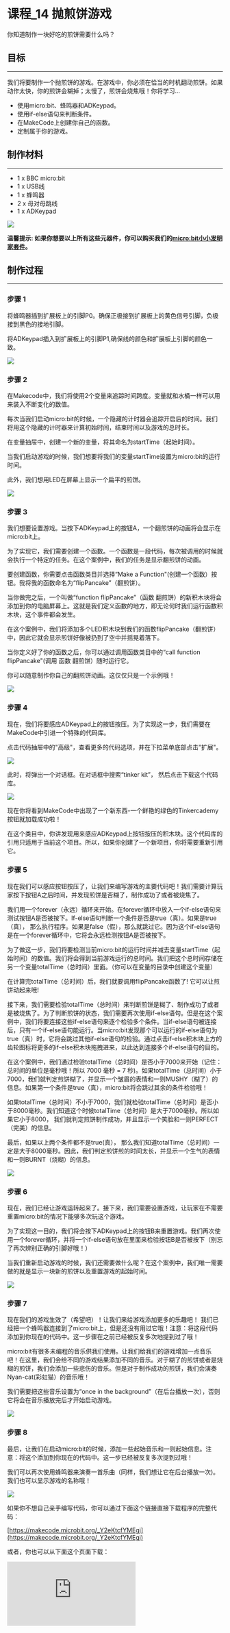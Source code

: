 ﻿# 课程_14 抛煎饼游戏

你知道制作一块好吃的煎饼需要什么吗？

## 目标
---

我们将要制作一个抛煎饼的游戏。在游戏中，你必须在恰当的时机翻动煎饼。如果动作太快，你的煎饼会糊掉；太慢了，煎饼会烧焦哦！你将学习...

- 使用micro:bit、蜂鸣器和ADKeypad。
- 使用if-else语句来判断条件。
- 在MakeCode上创建你自己的函数。
- 定制属于你的游戏。


## 制作材料
---

- 1 x BBC micro:bit
- 1 x USB线
- 1 x 蜂鸣器
- 2 x 母对母跳线
- 1 x ADKeypad

![](https://wiki-media-ef.oss-cn-hongkong.aliyuncs.com//images/p2PN791.gif)

**温馨提示: 如果你想要以上所有这些元器件，你可以购买我们的[micro:bit小小发明家套件](https://item.taobao.com/item.htm?spm=a230r.7195193.1997079397.9.z3IMPf&id=564707672256&abbucket=5)。**


## 制作过程
---

### 步骤 1

将蜂鸣器插到扩展板上的引脚P0。确保正极接到扩展板上的黄色信号引脚，负极接到黑色的接地引脚。

将ADKeypad插入到扩展板上的引脚P1,确保线的颜色和扩展板上引脚的颜色一致。

![](https://wiki-media-ef.oss-cn-hongkong.aliyuncs.com//images/zAN4zfZ.jpg)


### 步骤 2

在Makecode中，我们将使用2个变量来追踪时间跨度。变量就和水桶一样可以用来装入不断变化的数值。

每次当我们启动micro:bit的时候，一个隐藏的计时器会追踪开启后的时间。我们将用这个隐藏的计时器来计算初始时间，结束时间以及游戏的总时长。

在变量抽屉中，创建一个新的变量，将其命名为startTime（起始时间）。

当我们启动游戏的时候，我们想要将我们的变量startTime设置为micro:bit的运行时间。

此外，我们想用LED在屏幕上显示一个扁平的煎饼。

![](https://wiki-media-ef.oss-cn-hongkong.aliyuncs.com//images/Tinker_Kit_case_14_01.png)


### 步骤 3

我们想要设置游戏。当按下ADKeypad上的按钮A，一个翻煎饼的动画将会显示在micro:bit上。

为了实现它，我们需要创建一个函数。一个函数是一段代码，每次被调用的时候就会执行一个特定的任务。在这个案例中，我们的任务是显示翻煎饼的动画。

要创建函数，你需要点击函数类目并选择“Make a Function"(创建一个函数）按钮。我将我的函数命名为“flipPancake”（翻煎饼）。

当你做完之后，一个叫做“function flipPancake”（函数 翻煎饼）的新积木块将会添加到你的电脑屏幕上。这就是我们定义函数的地方，即无论何时我们运行函数积木块，这个事件都会发生。

在这个案例中，我们将添加多个LED积木块到我们的函数flipPancake（翻煎饼）中，因此它就会显示煎饼好像被扔到了空中并摇晃着落下。

当你定义好了你的函数之后，你可以通过调用函数类目中的“call function flipPancake"(调用 函数 翻煎饼）随时运行它。

你可以随意制作你自己的翻煎饼动画。这仅仅只是一个示例哦！

![](https://wiki-media-ef.oss-cn-hongkong.aliyuncs.com//images/Tinker_Kit_case_14_02.png)


### 步骤 4

现在，我们将要感应ADKeypad上的按钮按压。为了实现这一步，我们需要在MakeCode中引进一个特殊的代码库。

点击代码抽屉中的"高级"，查看更多的代码选项，并在下拉菜单底部点击"扩展"。

![](https://wiki-media-ef.oss-cn-hongkong.aliyuncs.com//images/R5lx5Np.jpg)

此时，将弹出一个对话框。在对话框中搜索“tinker kit”， 然后点击下载这个代码库。

![](https://wiki-media-ef.oss-cn-hongkong.aliyuncs.com//images/pduH11r.png)

现在你将看到MakeCode中出现了一个新东西-一个鲜艳的绿色的Tinkercademy按钮就加载成功啦！

在这个类目中，你讲发现用来感应ADKeypad上按钮按压的积木块。这个代码库的引用只适用于当前这个项目。所以，如果你创建了一个新项目，你将需要重新引用它。




### 步骤 5

现在我们可以感应按钮按压了，让我们来编写游戏的主要代码吧！我们需要计算玩家按下按钮A之后时间，并发现煎饼是否糊了，制作成功了或者被烧焦了。

我们用一个forever（永远）循环来开始。在forever循环中放入一个if-else语句来测试按钮A是否被按下。If-else语句判断一个条件是否是true（真）。如果是true（真）， 那么执行程序。如果是false（假），那么就跳过它。因为这个if-else语句是在一个forever循环中，它将会永远检测按钮A是否被按下。

为了做这一步，我们将要检测当前micro:bit的运行时间并减去变量startTime（起始时间）的数值。我们将会得到当前游戏运行的总时间。我们把这个总时间存储在另一个变量totalTime（总时间）里面。（你可以在变量的目录中创建这个变量）

在计算完totalTime（总时间）后，我们就要调用flipPancake函数了! 它可以让煎饼动起来哦!

接下来，我们需要检验totalTime（总时间）来判断煎饼是糊了、制作成功了或者是被烧焦了。为了判断煎饼的状态，我们需要再次使用if-else语句。但是在这个案例中，我们将要连接这些if-else语句来逐个检验多个条件。当if-else语句被连接后，只有一个if-else语句能运行。当micro:bit发现那个可以运行的if-else语句为true（真）时，它将会跳过其他if-else语句的检验。通过点击if-else积木块上方的齿轮图标将更多的if-else积木块拖拽进来，以此达到连接多个if-else语句的目的。

在这个案例中，我们通过检验totalTime（总时间）是否小于7000来开始（记住：总时间的单位是毫秒哦！所以 7000 毫秒 = 7 秒)。如果totalTime（总时间）小于7000，我们就判定煎饼糊了，并显示一个皱眉的表情和一则MUSHY（糊了）的信息。如果第一个条件是true（真），micro:bit将会跳过其余的条件检验哦！

如果totalTime（总时间）不小于7000，我们就检验totalTime（总时间）是否小于8000毫秒。我们知道这个时候totalTime（总时间）是大于7000毫秒。所以如果它小于8000， 我们就判定煎饼制作成功，并且显示一个笑脸和一则PERFECT（完美）的信息。

最后，如果以上两个条件都不是true(真）， 那么我们知道totalTime（总时间）一定是大于8000毫秒。因此，我们判定煎饼煎的时间太长，并显示一个生气的表情和一则BURNT（烧糊）的信息。

![](https://wiki-media-ef.oss-cn-hongkong.aliyuncs.com//images/Tinker_Kit_case_14_03.png)



### 步骤 6

现在，我们已经让游戏运转起来了。接下来，我们需要设置游戏，让玩家在不需要重置micro:bit的情况下能够多次玩这个游戏。

为了实现这一目的，我们将会按下ADKeypad上的按钮B来重置游戏。我们再次使用一个forever循环，并将一个if-else语句放在里面来检验按钮B是否被按下（别忘了再次辨别正确的引脚好哦！）

当我们重新启动游戏的时候，我们还需要做什么呢？在这个案例中，我们唯一需要做的就是显示一块新的煎饼以及重置游戏的起始时间。

![](https://wiki-media-ef.oss-cn-hongkong.aliyuncs.com//images/Tinker_Kit_case_14_04.png)


### 步骤 7

现在我们的游戏生效了（希望吧）！让我们来给游戏添加更多的乐趣吧！ 我们已经把一个蜂鸣器连接到了micro:bit上，但是还没有用过它哦！注意：将这段代码添加到你现在的代码中。这一步骤在之前已经被反复多次地提到过了哦！

micro:bit有很多未编程的音乐供我们使用。让我们给我们的游戏增加一点音乐吧！在这里，我们会给不同的游戏结果添加不同的音乐。对于糊了的煎饼或者是烧糊的煎饼，我们会添加一些悲伤的音乐。但是对于制作成功的煎饼，我们会演奏Nyan-cat(彩虹猫）的音乐哦！

我们需要把这些音乐设置为“once in the background”（在后台播放一次），否则它将会在音乐播放完后才开始启动游戏。

![](https://wiki-media-ef.oss-cn-hongkong.aliyuncs.com//images/Tinker_Kit_case_14_05.png)


### 步骤 8

最后，让我们在启动micro:bit的时候，添加一些起始音乐和一则起始信息。注意：将这个添加到你现在的代码中。这一步已经被反复多次提到过哦！

我们可以再次使用蜂鸣器来演奏一首乐曲（同样，我们想让它在后台播放一次)。我们也可以显示游戏的名称哦！

![](https://wiki-media-ef.oss-cn-hongkong.aliyuncs.com//images/Tinker_Kit_case_14_06.png)

如果你不想自己亲手编写代码，你可以通过下面这个链接直接下载程序的完整代码：

[https://makecode.microbit.org/_Y2eKtcfYMEgj](https://makecode.microbit.org/_Y2eKtcfYMEgj)

或者，你也可以从下面这个页面下载：


<div
    style={{
        position: 'relative',
        paddingBottom: '60%',
        overflow: 'hidden',
    }}
>
    <iframe
        src="https://makecode.microbit.org/_Y2eKtcfYMEg"
        frameborder="0"
        sandbox="allow-popups allow-forms allow-scripts allow-same-origin"
        style={{
            position: 'absolute',
            width: '100%',
            height: '100%',
        }}
    />
</div>

### 太棒啦!

现在你已经学会了如何使用ADKeypad, 你可以用它来控制LED灯、舵机和其他的元件哦！你还学习了if-else语句的使用并创建了你自己的函数，你可以把它用在很多micro:bit的项目中哦！试一试自己亲自动手制作一个属于你的煎饼游戏吧！


## 常见问题
---
